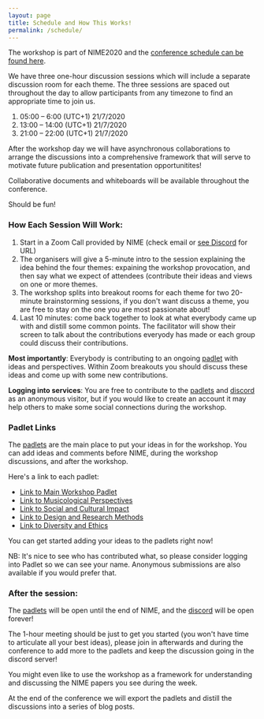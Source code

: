 ```yaml
---
layout: page
title: Schedule and How This Works!
permalink: /schedule/
---
```


The workshop is part of NIME2020 and the [conference schedule can be found here](https://nime2020.bcu.ac.uk/programme/).

We have three one-hour discussion sessions which will include a separate discussion room for each theme. The three sessions are spaced out throughout the day to allow participants from any timezone to find an appropriate time to join us.

1. 05:00 – 6:00 (UTC+1) 21/7/2020
2. 13:00 – 14:00 (UTC+1) 21/7/2020
3. 21:00 – 22:00 (UTC+1) 21/7/2020

After the workshop day we will have asynchronous collaborations to arrange the discussions into a comprehensive framework that will serve to motivate future publication and presentation opportunitites!

Collaborative documents and whiteboards will be available throughout the conference.

Should be fun!

### How Each Session Will Work:

1. Start in a Zoom Call provided by NIME (check email or [see Discord](https://discord.gg/cPb69Rh) for URL)
2. The organisers will give a 5-minute intro to the session explaining the idea behind the four themes: expaining the workshop provocation, and then say what we expect of attendees (contribute their ideas and views on one or more themes.
3. The workshop splits into breakout rooms for each theme for two 20-minute brainstorming sessions, if you don't want discuss a theme, you are free to stay on the one you are most passionate about!
4. Last 10 minutes: come back together to look at what everybody came up with and distill some common points. The facilitator will show their screen to talk about the contributions everyody has made or each group could discuss their contributions.

**Most importantly**: Everybody is contributing to an ongoing [padlet](https://padlet.com/charlesmatarles/CritPerspAIML) with ideas and perspectives. Within Zoom breakouts you should discuss these ideas and come up with some new contributions.

**Logging into services**: You are free to contribute to the [padlets](https://padlet.com/charlesmatarles/CritPerspAIML) and [discord](https://discord.gg/cPb69Rh) as an anonymous visitor, but if you would like to create an account it may help others to make some social connections during the workshop.

### Padlet Links

The [padlets](https://padlet.com/charlesmatarles/CritPerspAIML) are the main place to put your ideas in for the workshop. You can add ideas and comments before NIME, during the workshop discussions, and after the workshop.

Here's a link to each padlet:

- [Link to Main Workshop Padlet](https://padlet.com/charlesmatarles/CritPerspAIML)
- [Link to Musicological Perspectives](https://padlet.com/charlesmatarles/48pzfxacd29wqtlc)
- [Link to Social and Cultural Impact](https://padlet.com/charlesmatarles/umm4c6vkaru5lm8n)
- [Link to Design and Research Methods](https://padlet.com/charlesmatarles/ucw3jjqzkxazx78j)
- [Link to Diversity and Ethics](https://padlet.com/charlesmatarles/qj11m1409djoafrq)

You can get started adding your ideas to the padlets right now!

NB: It's nice to see who has contributed what, so please consider logging into Padlet so we can see your name. Anonymous submissions are also available if you would prefer that.

### After the session:

The [padlets](https://padlet.com/charlesmatarles/CritPerspAIML) will be open until the end of NIME, and the [discord](https://discord.gg/cPb69Rh) will be open forever!

The 1-hour meeting should be just to get you started (you won't have time to articulate all your best ideas), please join in afterwards and during the conference to add more to the padlets and keep the discussion going in the discord server!

You might even like to use the workshop as a framework for understanding and discussing the NIME papers you see during the week.

At the end of the conference we will export the padlets and distill the discussions into a series of blog posts.
